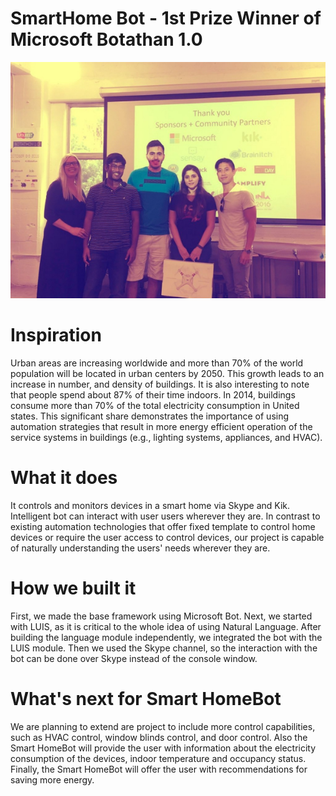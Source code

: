 # SmartHome Bot - 1st Prize Winner of Microsoft Botathan 1.0

![Micorosft-Botathan1.0-Winner](bot.jpg)
# Inspiration
Urban areas are increasing worldwide and more than 70% of the world population will be located in urban centers by 2050. This growth leads to an increase in number, and density of buildings. It is also interesting to note that people spend about 87% of their time indoors. In 2014, buildings consume more than 70% of the total electricity consumption in United states. This significant share demonstrates the importance of using automation strategies that result in more energy efficient operation of the service systems in buildings (e.g., lighting systems, appliances, and HVAC).

# What it does
It controls and monitors devices in a smart home via Skype and Kik. Intelligent bot can interact with user users wherever they are. In contrast to existing automation technologies that offer fixed template to control home devices or require the user access to control devices, our project is capable of naturally understanding the users' needs wherever they are.

# How we built it
First, we made the base framework using Microsoft Bot. Next, we started with LUIS, as it is critical to the whole idea of using Natural Language. After building the language module independently, we integrated the bot with the LUIS module. Then we used the Skype channel, so the interaction with the bot can be done over Skype instead of the console window.

# What's next for Smart HomeBot
We are planning to extend are project to include more control capabilities, such as HVAC control, window blinds control, and door control. Also the Smart HomeBot will provide the user with information about the electricity consumption of the devices, indoor temperature and occupancy status. Finally, the Smart HomeBot will offer the user with recommendations for saving more energy.

